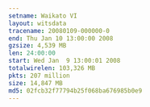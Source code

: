 ```yaml
---
setname: Waikato VI
layout: witsdata
tracename: 20080109-000000-0
end: Thu Jan 10 13:00:00 2008
gzsize: 4,539 MB
len: 24:00:00
start: Wed Jan  9 13:00:01 2008
totalwirelen: 103,326 MB
pkts: 207 million
size: 14,847 MB
md5: 02fcb32f77794b25f068ba676985b0e9
---
```

